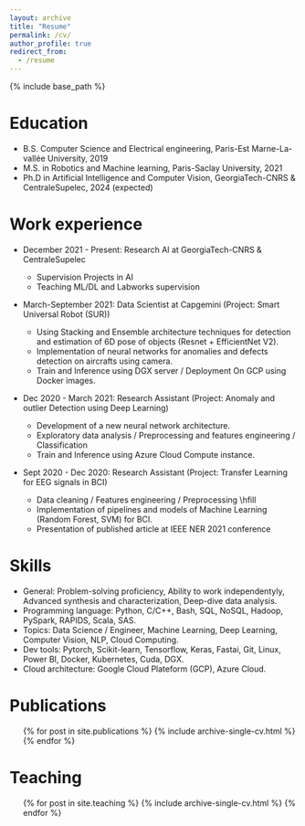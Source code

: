 ```yaml
---
layout: archive
title: "Resume"
permalink: /cv/
author_profile: true
redirect_from:
  - /resume
---
```


{% include base_path %}

Education
======
* B.S. Computer Science and Electrical engineering, Paris-Est Marne-La-vallée University, 2019
* M.S. in Robotics and Machine learning, Paris-Saclay University, 2021
* Ph.D in Artificial Intelligence and Computer Vision, GeorgiaTech-CNRS & CentraleSupelec, 2024 (expected)

Work experience
======
* December 2021 - Present: Research AI at GeorgiaTech-CNRS & CentraleSupelec
   * Supervision Projects in AI 
   * Teaching ML/DL and Labworks supervision  

* March-September 2021: Data Scientist at Capgemini (Project: Smart Universal Robot (SUR))
   * Using Stacking and Ensemble architecture techniques for detection and estimation  of 6D pose of objects (Resnet + EfficientNet V2). 
   * Implementation of neural networks for anomalies and defects detection on aircrafts using camera.
   * Train and Inference using DGX server / Deployment On GCP using Docker images.

* Dec 2020 - March 2021: Research Assistant (Project: Anomaly and outlier Detection using Deep Learning)
   * Development of a new neural network architecture. 
   * Exploratory data analysis / Preprocessing and features engineering / Classification
   * Train and Inference using Azure Cloud Compute instance. 

* Sept 2020 - Dec 2020: Research Assistant (Project: Transfer Learning for EEG signals in BCI)
   * Data cleaning / Features engineering / Preprocessing \hfill  
   * Implementation of pipelines and models of Machine Learning (Random Forest, SVM) for BCI. 
   * Presentation of published article at IEEE NER 2021 conference 
  
Skills
======
* General: Problem-solving proficiency, Ability to work independentyly, Advanced synthesis and characterization, Deep-dive data analysis. 
* Programming language: Python, C/C++, Bash, SQL, NoSQL, Hadoop, PySpark, RAPIDS, Scala, SAS.
* Topics: Data Science / Engineer, Machine Learning, Deep Learning, Computer Vision, NLP, Cloud Computing.
* Dev tools: Pytorch, Scikit-learn, Tensorflow, Keras, Fastai, Git, Linux, Power BI, Docker, Kubernetes, Cuda, DGX.
* Cloud architecture: Google Cloud Plateform (GCP), Azure Cloud.


Publications
======
  <ul>{% for post in site.publications %}
    {% include archive-single-cv.html %}
  {% endfor %}</ul>
  
Teaching
======
  <ul>{% for post in site.teaching %}
    {% include archive-single-cv.html %}
  {% endfor %}</ul>
  
